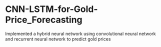 # CNN-LSTM-for-Gold-Price_Forecasting
Implemented a hybrid neural network using convolutional neural network and recurrent neural network to predict gold prices
